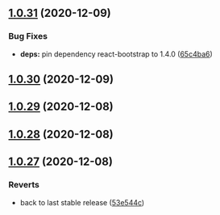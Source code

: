 ## [1.0.31](https://github.com/dds/bosabosa.org/compare/v1.0.30...v1.0.31) (2020-12-09)


### Bug Fixes

* **deps:** pin dependency react-bootstrap to 1.4.0 ([65c4ba6](https://github.com/dds/bosabosa.org/commit/65c4ba61824fcff5de24fc940535199b1c9f81a8))



## [1.0.30](https://github.com/dds/bosabosa.org/compare/v1.0.29...v1.0.30) (2020-12-09)



## [1.0.29](https://github.com/dds/bosabosa.org/compare/v1.0.28...v1.0.29) (2020-12-08)



## [1.0.28](https://github.com/dds/bosabosa.org/compare/v1.0.27...v1.0.28) (2020-12-08)



## [1.0.27](https://github.com/dds/bosabosa.org/compare/v1.0.26...v1.0.27) (2020-12-08)


### Reverts

* back to last stable release ([53e544c](https://github.com/dds/bosabosa.org/commit/53e544cd9bf30a9c96bec180ae46a6a63ccd5c83))



